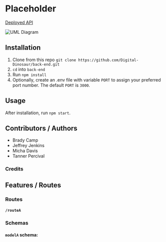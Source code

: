 <!--  This is a template repo -->
# Placeholder

<!-- Insert short overview here, 1 to 3 sentences -->

<!-- Insert links to deploy(s) here -->
[Deployed API](https://my-server.myhost.scam)

<!-- Insert UML diagram here -->
![UML Diagram](./assets/lab-uml.jpg)

## Installation

1. Clone from this repo `git clone https://github.com/Digital-Dinosaur/back-end.git`
2. `cd` into `back-end`
3. Run `npm install`
4. Optionally, create an .env file with variable `PORT` to assign your preferred port number. The default `PORT` is `3000`.

## Usage

After installation, run `npm start`.

## Contributors / Authors

- Brady Camp
- Jeffrey Jenkins
- Micha Davis
- Tanner Percival

### Credits

<!-- Credits and reference links go here -->

## Features / Routes

### Routes

<!-- Route documentation goes here -->

#### `/routeA`

<!-- Sample for an endpoint below. Refer to sample-README.md for more -->
<!-- - GET : `/magikarp[/:id]`
  - Parameters
    - Optional: an `id` param will specify a single record to return.
  - Response
    - status `200`, and a JSON body which is an array of all records in the table if `id` **is not** present, or a single record if `id` **is** present.
      - body: `{ // refer to schema }`
    - status `500`, `id` param is invalid. -->

### Schemas

#### `modelA` schema:

<!-- 
```js
{
  name: "Golden boy", // Required
  shiny: true // Required
}
``` -->
